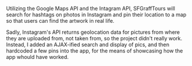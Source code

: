 

Utilizing the Google Maps API and the Intagram API, SFGraffTours will search for hashtags on photos in Instagram and pin their location to a map so that users can find the artwork in real life.

Sadly, Instagram's API returns geolocation data for pictures from where they are uploaded from, not taken from, so the project didn't really work. Instead, I added an AJAX-ified search and display of pics, and then hardcoded a few pins into the app, for the means of showcasing how the app whould have worked.
